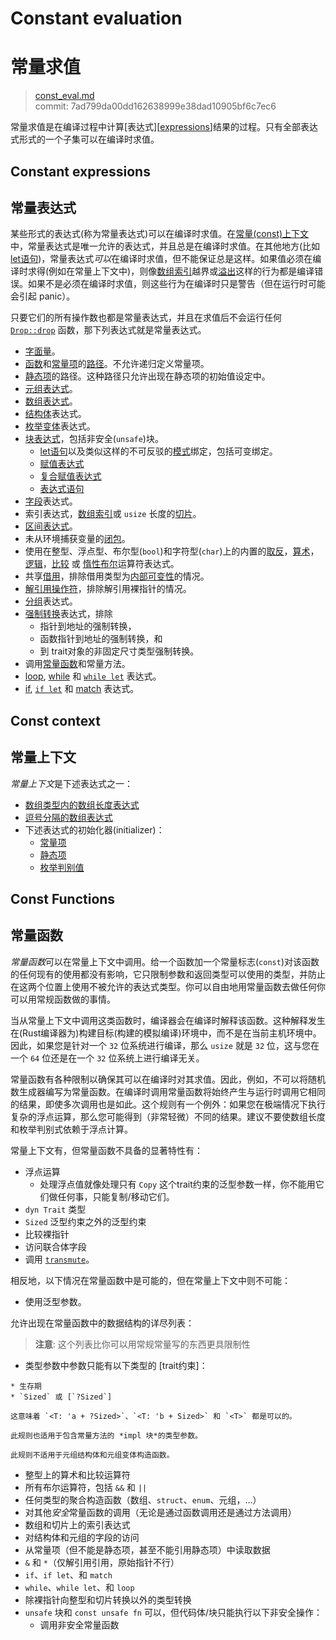 # Constant evaluation
# 常量求值

>[const_eval.md](https://github.com/rust-lang/reference/blob/master/src/const_eval.md)\
>commit:  7ad799da00dd162638999e38dad10905bf6c7ec6

常量求值是在编译过程中计算[表达式][[expressions]]结果的过程。只有全部表达式形式的一个子集可以在编译时求值。

## Constant expressions
## 常量表达式

某些形式的表达式(称为常量表达式)可以在编译时求值。在[常量(const)上下文](#const-context)中，常量表达式是唯一允许的表达式，并且总是在编译时求值。在其他地方(比如 [let语句][let statements])，常量表达式*可以*在编译时求值，但不能保证总是这样。如果值必须在编译时求得(例如在常量上下文中)，则像[数组索引][array indexing]越界或[溢出][overflow]这样的行为都是编译错误。如果不是必须在编译时求值，则这些行为在编译时只是警告（但在运行时可能会引起 panic）。

只要它们的所有操作数也都是常量表达式，并且在求值后不会运行任何 [`Drop::drop`][destructors] 函数，那下列表达式就是常量表达式。

* [字面量][Literals]。
* [函数][functions]和[常量项][constants]的[路径][Paths]。不允许递归定义常量项。
* [静态项][statics]的路径。这种路径只允许出现在静态项的初始值设定中。
* [元组表达式][Tuple expressions]。
* [数组表达式][Array expressions]。
* [结构体][Struct]表达式。
* [枚举变体][Enum variant]表达式。
* [块表达式][Block expressions]，包括非安全(`unsafe`)块。
    * [let语句][let statements]以及类似这样的不可反驳的[模式][patterns]绑定，包括可变绑定。
    * [赋值表达式][assignment expressions]
    * [复合赋值表达式][compound assignment expressions]
    * [表达式语句][expression statements]
* [字段][Field]表达式。
* 索引表达式，[数组索引][array indexing]或 `usize` 长度的[切片][slice]。
* [区间表达式][Range expressions]。
* 未从环境捕获变量的[闭包][Closure expressions]。
* 使用在整型、浮点型、布尔型(`bool`)和字符型(`char`)上的内置的[取反][negation]，[算术][arithmetic]，[逻辑][logical]，[比较][comparison] 或 [惰性布尔][lazy boolean]运算符表达式。
* 共享[借用][borrow]，排除借用类型为[内部可变性][interior mutability]的情况。
* [解引用操作符][dereference operator]，排除解引用裸指针的情况。
* [分组][Grouped]表达式。
* [强制转换][Cast]表达式，排除
  * 指针到地址的强制转换，
  * 函数指针到地址的强制转换，和
  * 到 trait对象的非固定尺寸类型强制转换。
* 调用[常量函数][const functions]和常量方法。
* [loop], [while] 和 [`while let`] 表达式。
* [if], [`if let`] 和 [match] 表达式。

## Const context
## 常量上下文

*常量上下文*是下述表达式之一：

* [数组类型内的数组长度表达式][Array type length expressions]
* [逗号分隔的数组表达式][array expressions]
* 下述表达式的初始化器(initializer)：
  * [常量项][constants]
  * [静态项][statics]
  * [枚举判别值][enum discriminants]

## Const Functions
## 常量函数

*常量函数*可以在常量上下文中调用。给一个函数加一个常量标志(`const`)对该函数的任何现有的使用都没有影响，它只限制参数和返回类型可以使用的类型，并防止在这两个位置上使用不被允许的表达式类型。你可以自由地用常量函数去做任何你可以用常规函数做的事情。

当从常量上下文中调用这类函数时，编译器会在编译时解释该函数。这种解释发生在(Rust编译器为)构建目标(构建的模拟编译)环境中，而不是在当前主机环境中。因此，如果您是针对一个 `32` 位系统进行编译，那么 `usize` 就是 `32` 位，这与您在一个 `64` 位还是在一个 `32` 位系统上进行编译无关。

常量函数有各种限制以确保其可以在编译时对其求值。因此，例如，不可以将随机数生成器编写为常量函数。在编译时调用常量函数将始终产生与运行时调用它相同的结果，即使多次调用也是如此。这个规则有一个例外：如果您在极端情况下执行复杂的浮点运算，那么您可能得到（非常轻微）不同的结果。建议不要使数组长度和枚举判别式依赖于浮点计算。

常量上下文有，但常量函数不具备的显著特性有：

* 浮点运算
  * 处理浮点值就像处理只有 `Copy` 这个trait约束的泛型参数一样，你不能用它们做任何事，只能复制/移动它们。
* `dyn Trait` 类型
* `Sized` 泛型约束之外的泛型约束
* 比较裸指针
* 访问联合体字段
* 调用 [`transmute`]。

相反地，以下情况在常量函数中是可能的，但在常量上下文中则不可能：

* 使用泛型参数。

[arithmetic]:           expressions/operator-expr.md#arithmetic-and-logical-binary-operators
[array expressions]:    expressions/array-expr.md
[array indexing]:       expressions/array-expr.md#array-and-slice-indexing-expressions
[array indexing]:       expressions/array-expr.md#array-and-slice-indexing-expressions
[array type length expressions]: types/array.md
[assignment expressions]: expressions/operator-expr.md#assignment-expressions
[compound assignment expressions]: expressions/operator-expr.md#compound-assignment-expressions
[block expressions]:    expressions/block-expr.md
[borrow]:               expressions/operator-expr.md#borrow-operators
[cast]:                 expressions/operator-expr.md#type-cast-expressions
[closure expressions]:  expressions/closure-expr.md
[comparison]:           expressions/operator-expr.md#comparison-operators
[const functions]:      items/functions.md#const-functions
[constants]:            items/constant-items.md
[dereference operator]: expressions/operator-expr.md#the-dereference-operator
[destructors]:          destructors.md
[enum discriminants]:   items/enumerations.md#custom-discriminant-values-for-fieldless-enumerations
[enum variant]:         expressions/enum-variant-expr.md
[expression statements]: statements.md#expression-statements
[expressions]:          expressions.md
[field]:                expressions/field-expr.md
[functions]:            items/functions.md
[grouped]:              expressions/grouped-expr.md
[interior mutability]:  interior-mutability.md
[if]:                   expressions/if-expr.md#if-expressions
[`if let`]:             expressions/if-expr.md#if-let-expressions
[lazy boolean]:         expressions/operator-expr.md#lazy-boolean-operators
[let statements]:       statements.md#let-statements
[literals]:             expressions/literal-expr.md
[logical]:              expressions/operator-expr.md#arithmetic-and-logical-binary-operators
[loop]:                 expressions/loop-expr.md#infinite-loops
[match]:                expressions/match-expr.md
[negation]:             expressions/operator-expr.md#negation-operators
[overflow]:             expressions/operator-expr.md#overflow
[paths]:                expressions/path-expr.md
[patterns]:             patterns.md
[range expressions]:    expressions/range-expr.md
[slice]:                types/slice.md
[statics]:              items/static-items.md
[struct]:               expressions/struct-expr.md
[tuple expressions]:    expressions/tuple-expr.md
[`transmute`]:          ../std/mem/fn.transmute.html
[while]:                expressions/loop-expr.md#predicate-loops
[`while let`]:          expressions/loop-expr.md#predicate-pattern-loops



允许出现在常量函数中的数据结构的详尽列表：
<!--Exhaustive list of permitted structures in const functions: TobeModify-->

> **注意**: 这个列表比你可以用常规常量写的东西更具限制性

* 类型参数中参数只能有以下类型的 [trait约束]：
<!--* Type parameters where the parameters only have any [trait bounds] of the following kind: TobeModify-->
    * 生存期
    * `Sized` 或 [`?Sized`]

    这意味着 `<T: 'a + ?Sized>`、`<T: 'b + Sized>` 和 `<T>` 都是可以的。
    
    此规则也适用于包含常量方法的 *impl 块*的类型参数。
    
    此规则不适用于元组结构体和元组变体构造函数。    

* 整型上的算术和比较运算符
* 所有布尔运算符，包括 `&&` 和 `||`
* 任何类型的聚合构造函数（数组、`struct`、`enum`、元组，…）
* 对其他*安全*常量函数的调用（无论是通过函数调用还是通过方法调用）
* 数组和切片上的索引表达式
* 对结构体和元组的字段的访问
* 从常量项（但不能是静态项，甚至不能引用静态项）中读取数据
* `&` 和 `*`（仅解引用引用，原始指针不行）
* `if`、`if let`、和 `match`
* `while`、`while let`、和 `loop`
* 除裸指针向整型和切片转换以外的类型转换
* `unsafe` 块和 `const unsafe fn` 可以，但代码体/块只能执行以下非安全操作：
    * 调用非安全常量函数
